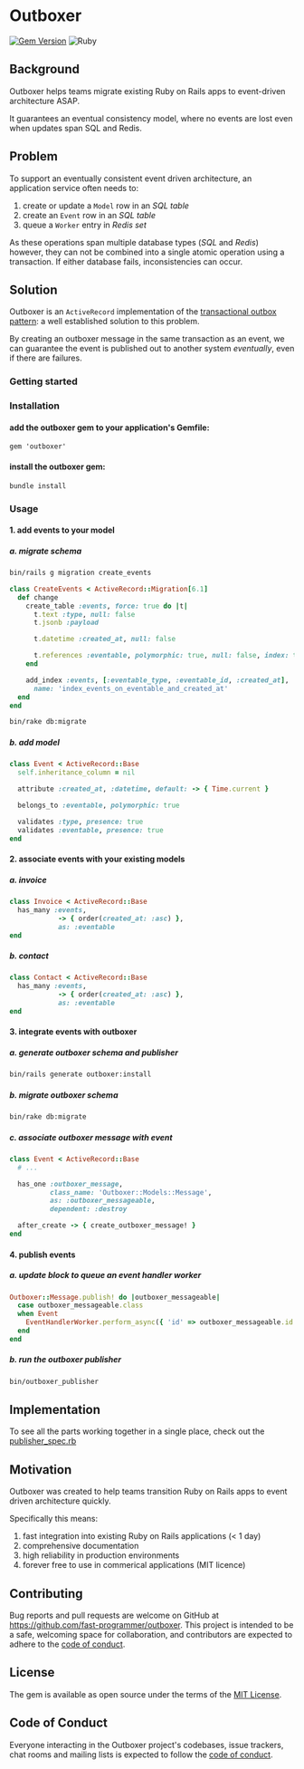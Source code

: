 # Outboxer

[![Gem Version](https://badge.fury.io/rb/outboxer.svg)](https://badge.fury.io/rb/outboxer)
![Ruby](https://github.com/fast-programmer/outboxer/actions/workflows/master.yml/badge.svg)

## Background

Outboxer helps teams migrate existing Ruby on Rails apps to event-driven architecture ASAP.

It guarantees an eventual consistency model, where no events are lost even when updates span SQL and Redis.

## Problem

To support an eventually consistent event driven architecture, an application service often needs to:

1. create or update a `Model` row in an _SQL table_
1. create an `Event` row in an _SQL table_
2. queue a `Worker` entry in _Redis set_


As these operations span multiple database types (_SQL_ and _Redis_) however, they can not be combined into a single atomic operation using a transaction. If either database fails, inconsistencies can occur.

## Solution

Outboxer is an `ActiveRecord` implementation of the [transactional outbox pattern](https://microservices.io/patterns/data/transactional-outbox.html): a well established solution to this problem.

By creating an outboxer message in the same transaction as an event, we can guarantee the event is published out to another system _eventually_, even if there are failures.

### Getting started

### Installation

#### add the outboxer gem to your application's Gemfile:

```
gem 'outboxer'
```

#### install the outboxer gem:

```
bundle install
```

### Usage

#### 1. add events to your model

##### a. migrate schema

```bash
bin/rails g migration create_events
```

```ruby
class CreateEvents < ActiveRecord::Migration[6.1]
  def change
    create_table :events, force: true do |t|
      t.text :type, null: false
      t.jsonb :payload

      t.datetime :created_at, null: false

      t.references :eventable, polymorphic: true, null: false, index: true
    end

    add_index :events, [:eventable_type, :eventable_id, :created_at],
      name: 'index_events_on_eventable_and_created_at'
  end
end
```

```bash
bin/rake db:migrate
```

##### b. add model

```ruby
class Event < ActiveRecord::Base
  self.inheritance_column = nil

  attribute :created_at, :datetime, default: -> { Time.current }

  belongs_to :eventable, polymorphic: true

  validates :type, presence: true
  validates :eventable, presence: true
end
```

#### 2. associate events with your existing models

##### a. invoice

```ruby
class Invoice < ActiveRecord::Base
  has_many :events,
            -> { order(created_at: :asc) },
            as: :eventable
end
```

##### b. contact

```ruby
class Contact < ActiveRecord::Base
  has_many :events,
            -> { order(created_at: :asc) },
            as: :eventable
end
```

#### 3. integrate events with outboxer

##### a. generate outboxer schema and publisher

```bash
bin/rails generate outboxer:install
```

##### b. migrate outboxer schema

```bash
bin/rake db:migrate
```

##### c. associate outboxer message with event

```ruby
class Event < ActiveRecord::Base
  # ...

  has_one :outboxer_message,
          class_name: 'Outboxer::Models::Message',
          as: :outboxer_messageable,
          dependent: :destroy

  after_create -> { create_outboxer_message! }
end
```

#### 4. publish events

##### a. update block to queue an event handler worker

```ruby
Outboxer::Message.publish! do |outboxer_messageable|
  case outboxer_messageable.class
  when Event
    EventHandlerWorker.perform_async({ 'id' => outboxer_messageable.id })
  end
end
```

##### b. run the outboxer publisher

```bash
bin/outboxer_publisher
```


## Implementation

To see all the parts working together in a single place, check out the [publisher_spec.rb](https://github.com/fast-programmer/outboxer/blob/master/spec/outboxer/message_spec.rb)


## Motivation

Outboxer was created to help teams transition Ruby on Rails apps to event driven architecture quickly.

Specifically this means:

1. fast integration into existing Ruby on Rails applications (< 1 day)
2. comprehensive documentation
3. high reliability in production environments
4. forever free to use in commerical applications (MIT licence)

## Contributing

Bug reports and pull requests are welcome on GitHub at https://github.com/fast-programmer/outboxer. This project is intended to be a safe, welcoming space for collaboration, and contributors are expected to adhere to the [code of conduct](https://github.com/fast-programmer/outboxer/blob/main/CODE_OF_CONDUCT.md).

## License

The gem is available as open source under the terms of the [MIT License](https://opensource.org/licenses/MIT).

## Code of Conduct

Everyone interacting in the Outboxer project's codebases, issue trackers, chat rooms and mailing lists is expected to follow the [code of conduct](https://github.com/fast-programmer/outboxer/blob/main/CODE_OF_CONDUCT.md).
